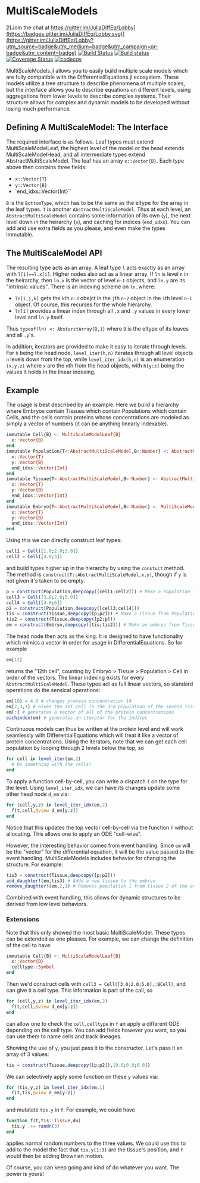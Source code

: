 # MultiScaleModels

[![Join the chat at https://gitter.im/JuliaDiffEq/Lobby](https://badges.gitter.im/JuliaDiffEq/Lobby.svg)](https://gitter.im/JuliaDiffEq/Lobby?utm_source=badge&utm_medium=badge&utm_campaign=pr-badge&utm_content=badge)
[![Build Status](https://travis-ci.org/JuliaDiffEq/MultiScaleModels.jl.svg?branch=master)](https://travis-ci.org/JuliaDiffEq/MultiScaleModels.jl)
[![Build status](https://ci.appveyor.com/api/projects/status/vfi59h7s6bva5x0m?svg=true)](https://ci.appveyor.com/project/ChrisRackauckas/multiscalemodels-jl)
[![Coverage Status](https://coveralls.io/repos/github/JuliaDiffEq/MultiScaleModels.jl/badge.svg)](https://coveralls.io/github/JuliaDiffEq/MultiScaleModels.jl)
[![codecov](https://codecov.io/gh/JuliaDiffEq/MultiScaleModels.jl/branch/master/graph/badge.svg)](https://codecov.io/gh/JuliaDiffEq/MultiScaleModels.jl)

MultiScaleModels.jl allows you to easily build multiple scale models which are
fully compatible with the DifferentialEquations.jl ecosystem. These models utilize
a tree structure to describe phenomena of multiple scales, but the interface allows
you to describe equations on different levels, using aggregations from lower
levels to describe complex systems. Their structure allows for complex and dynamic
models to be developed without losing much performance.

## Defining A MultiScaleModel: The Interface

The required interface is as follows. Leaf types must extend MultiScaleModelLeaf, the
highest level of the model or the head extends MultiScaleModelHead, and all
intermediate types extend AbstractMultiScaleModel. The leaf has an array `x::Vector{B}`.
Each type above then contains three fields:

- `x::Vector{T}`
- `y::Vector{B}`
- `end_idxs::Vector{Int}``

`B` is the `BottomType`, which has to be the same as the eltype for the array
in the leaf types. `T` is another `AbstractMultiScaleModel`. Thus at each level,
an` AbstractMultiScaleModel` contains some information of its own (`y`), the
next level down in the heirarchy (`x`), and caching for indices (`end_idxs`).
You can add and use extra fields as you please, and even make the types immutable.

## The MultiScaleModel API

The resulting type acts as an array. A leaf type `l` acts exactly as an array
with `l[i]==l.x[i]`. Higher nodes also act as a linear array. If `ln` is level
`n` in the heirarchy, then `ln.x` is the vector of level `n-1` objects, and `ln.y`
are its "intrinsic values". There is an indexing scheme on `ln`, where:

- `ln[i,j,k]` gets the `k`th `n-3` obejct in the `j`th `n-2` object in the `i`th level `n-1`
  object. Of course, this recurses for the whole hierarchy.
- `ln[i]` provides a linear index through all `.x` and `.y` values in every lower
  level and `ln.y` itself.

Thus `typeof(ln) <: AbstarctArray{B,1}` where `B` is the eltype of its leaves and
all `.y`'s.

In addition, iterators are provided to make it easy to iterate through levels.
For `h` being the head node, `level_iter(h,n)` iterates through all level objects
`n` levels down from the top, while `level_iter_idx(h,n)` is an enumeration
`(x,y,z)` where `x` are the `n`th from the head objects, with `h[y:z]` being
the values it holds in the linear indexing.

## Example

The usage is best described by an example. Here we build a hierarchy where
Embryos contain Tissues which contain Populations which contain Cells, and the
cells contain proteins whose concentrations are modeled as simply a vector
of numbers (it can be anything linearly indexable).

```julia
immutable Cell{B} <: MultiScaleModelLeaf{B}
  x::Vector{B}
end
immutable Population{T<:AbstractMultiScaleModel,B<:Number} <: AbstractMultiScaleModel{B}
  x::Vector{T}
  y::Vector{B}
  end_idxs::Vector{Int}
end
immutable Tissue{T<:AbstractMultiScaleModel,B<:Number} <: AbstractMultiScaleModel{B}
  x::Vector{T}
  y::Vector{B}
  end_idxs::Vector{Int}
end
immutable Embryo{T<:AbstractMultiScaleModel,B<:Number} <: MultiScaleModelHead{B}
  x::Vector{T}
  y::Vector{B}
  end_idxs::Vector{Int}
end
```

Using this we can directly construct leaf types:

```julia
cell1 = Cell([1.0;2.0;3.0])
cell2 = Cell([4.0;5])
```

and build types higher up in the hierarchy by using the `constuct` method. The method
is `construct(T::AbstractMultiScaleModel,x,y)`, though if `y` is not given it's
taken to be empty.

```julia
p = construct(Population,deepcopy([cell1;cell2])) # Make a Population from cells
cell3 = Cell([3.0;2.0;5.0])
cell4 = Cell([4.0;6])
p2 = construct(Population,deepcopy([cell3;cell4]))
tis = construct(Tissue,deepcopy([p;p2])) # Make a Tissue from Populations
tis2 = construct(Tissue,deepcopy([p2;p]))
em = construct(Embryo,deepcopy([tis;tis2])) # Make an embryo from Tissues
```

The head node then acts as the king. It is designed to have functionality which
mimics a vector in order for usage in DifferentialEquations. So for example

```julia
em[12]
```

returns the "12th cell", counting by Embryo > Tissue > Population > Cell in order
of the vectors. The linear indexing exists for every `AbstractMultiScaleModel`.
These types act as full linear vectors, so standard operations do the sensical
operations:

```julia
em[10] = 4.0 # changes protein concentration 10
em[2,3,1] # Gives the 1st cell in the 3rd population of the second tissue
em[:] # generates a vector of all of the protein concentrations
eachindex(em) # generates an iterator for the indices
```

Continuous models can thus be written at the protein level and will work seamlessly
with DifferentialEquations which will treat it like a vector of protein concentrations.
Using the iterators, note that we can get each cell population by looping through
2 levels below the top, so

```julia
for cell in level_iter(em,2)
  # Do something with the cells!
end
```

To apply a function cell-by-cell, you can write a dispatch `f` on the type for the
level. Using `level_iter_idx`, we can have its changes update some other head node
`d_em` via:

```julia
for (cell,y,z) in level_iter_idx(em,2)
  f(t,cell,@view d_em[y:z])
end
```

Notice that this updates the top vector cell-by-cell via the function `f` without
allocating. This allows one to apply an ODE "cell-wise".

However, the interesting behavior comes from event handling. Since `em` will be the
"vector" for the differential equation, it will be the value passed to the event
handling. MultiScaleModels includes behavior for changing the structure. For example:

```julia
tis3 = construct(Tissue,deepcopy([p;p2]))
add_daughter!(em,tis3) # Adds a new tissue to the embryo
remove_daughter!(em,2,1) # Removes population 1 from tissue 2 of the embryo
```

Combined with event handling, this allows for dynamic structures to be derived from
low level behaviors.

### Extensions

Note that this only showed the most basic MultiScaleModel. These types can be
extended as one pleases. For example, we can change the definition of the cell
to have:

```julia
immutable Cell{B} <: MultiScaleModelLeaf{B}
  x::Vector{B}
  celltype::Symbol
end
```

Then we'd construct cells with `cell3 = Cell([3.0;2.0;5.0],:BCell)`, and can
give it a cell type. This information is part of the call, so

```julia
for (cell,y,z) in level_iter_idx(em,2)
  f(t,cell,@view d_em[y:z])
end
```

can allow one to check the `cell.celltype` in `f` an apply a different ODE depending
on the cell type. You can add fields however you want, so you can use them
to name cells and track lineages.

Showing the use of `y`, you just pass it to the constructor. Let's pass it an array
of 3 values:

```julia
tis = construct(Tissue,deepcopy([p;p2]),[0.0;0.0;0.0])
```

We can selectively apply some function on these `y` values via:

```julia
for (tis,y,z) in level_iter_idx(em,1)
  f(t,tis,@view d_em[y:z])
end
```

and mutatate `tis.y` in `f`. For example, we could have

```julia
function f(t,tis::Tissue,du)
  tis.y .+= randn(3)
end
```

applies normal random numbers to the three values. We could use this to add to the
model the fact that `tis.y[1:3]` are the tissue's position, and `f` would then be
adding Brownian motion.

Of course, you can keep going and kind of do whatever you want. The power is yours!
